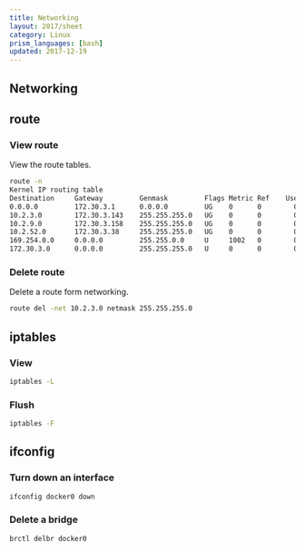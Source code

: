 ```yaml
---
title: Networking
layout: 2017/sheet
category: Linux
prism_languages: [bash]
updated: 2017-12-19
---
```


## Networking

## route

### View route

View the route tables.

```bash
route -n
Kernel IP routing table
Destination     Gateway         Genmask         Flags Metric Ref    Use Iface
0.0.0.0         172.30.3.1      0.0.0.0         UG    0      0        0 eth0
10.2.3.0        172.30.3.143    255.255.255.0   UG    0      0        0 eth0
10.2.9.0        172.30.3.158    255.255.255.0   UG    0      0        0 eth0
10.2.52.0       172.30.3.38     255.255.255.0   UG    0      0        0 eth0
169.254.0.0     0.0.0.0         255.255.0.0     U     1002   0        0 eth0
172.30.3.0      0.0.0.0         255.255.255.0   U     0      0        0 eth0
```

### Delete route

Delete a route form networking.

```bash
route del -net 10.2.3.0 netmask 255.255.255.0
```

## iptables

### View

```bash
iptables -L
```

### Flush

```bash
iptables -F
```

## ifconfig

### Turn down an interface

```bash
ifconfig docker0 down
```

### Delete a bridge

```bash
brctl delbr docker0
```

